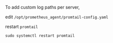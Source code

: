


To add custom log paths per server,

edit `/opt/prometheus_agent/promtail-config.yaml`

restart `promtail`

```
sudo systemctl restart promtail
```
